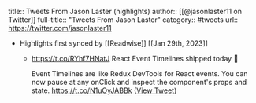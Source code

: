 title:: Tweets From Jason Laster (highlights)
author:: [[@jasonlaster11 on Twitter]]
full-title:: "Tweets From Jason Laster"
category:: #tweets
url:: https://twitter.com/jasonlaster11

- Highlights first synced by [[Readwise]] [[Jan 29th, 2023]]
	- https://t.co/RYhf7HNatJ React Event Timelines shipped today 🚀
	  
	  Event Timelines are like Redux DevTools for React events. You can now pause at any onClick and inspect the component's props and state. https://t.co/N1uOyJABBk ([View Tweet](https://twitter.com/jasonlaster11/status/1619078416707485696))